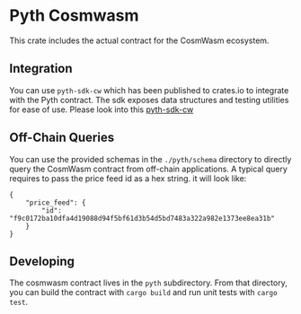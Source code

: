 # Pyth Cosmwasm

This crate includes the actual contract for the CosmWasm ecosystem.

## Integration

You can use `pyth-sdk-cw` which has been published to crates.io to integrate with the Pyth contract.
The sdk exposes data structures and testing utilities for ease of use. Please look into this [pyth-sdk-cw](https://github.com/pyth-network/pyth-crosschain/tree/main/target_chains/cosmwasm/sdk/rust)

## Off-Chain Queries

You can use the provided schemas in the `./pyth/schema` directory to directly query the CosmWasm contract from off-chain applications.
A typical query requires to pass the price feed id as a hex string. it will look like:

```
{
    "price_feed": {
        "id": "f9c0172ba10dfa4d19088d94f5bf61d3b54d5bd7483a322a982e1373ee8ea31b"
    }
}
```

## Developing

The cosmwasm contract lives in the `pyth` subdirectory.
From that directory, you can build the contract with `cargo build` and run unit tests with `cargo test`.
